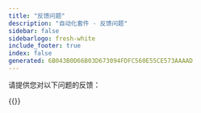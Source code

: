 ```yaml
---
title: "反馈问题"
description: "自动化套件 - 反馈问题"
sidebar: false
sidebarlogo: fresh-white
include_footer: true
index: false
generated: 6B043B0D66B03D673094FDFC560E55CE573AAAAD
---
```


请提供您对以下问题的反馈：

{{<questions name="/content/zh-hans/feedback.json" completed="感谢您完成问题" showNavigationButtons="false" locale="zh-hans">}}
